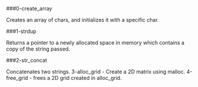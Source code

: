 ###0-create_array

Creates an array of chars, and initializes it with a specific char.


###1-strdup

Returns a pointer to a newly allocated space in memory which contains a copy of the string passed.

###2-str_concat

Concatenates two strings.
3-alloc_grid - Create a 2D matrix using malloc.
4-free_grid - frees a 2D grid created in alloc_grid.
